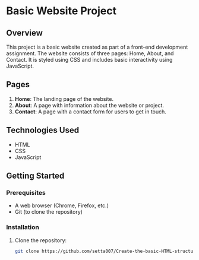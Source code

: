 # Basic Website Project

## Overview
This project is a basic website created as part of a front-end development assignment. The website consists of three pages: Home, About, and Contact. It is styled using CSS and includes basic interactivity using JavaScript.

## Pages
1. **Home**: The landing page of the website.
2. **About**: A page with information about the website or project.
3. **Contact**: A page with a contact form for users to get in touch.

## Technologies Used
- HTML
- CSS
- JavaScript

## Getting Started
### Prerequisites
- A web browser (Chrome, Firefox, etc.)
- Git (to clone the repository)

### Installation
1. Clone the repository:
   ```bash
   git clone https://github.com/setta007/Create-the-basic-HTML-structure-of-your-website
